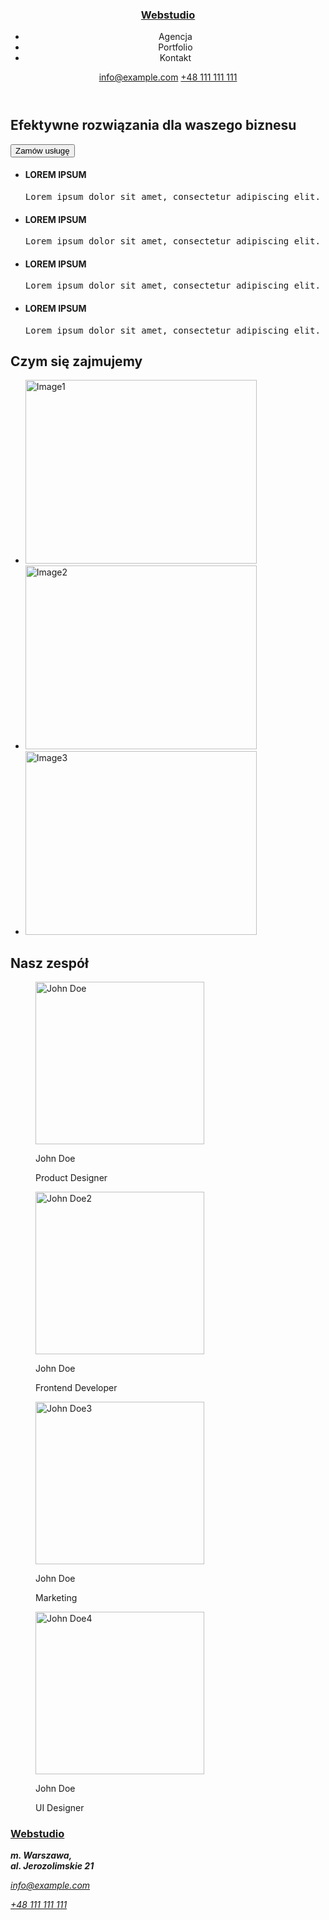 <!DOCTYPE html>
<html lang="en">
    <head>
        <!-- Metadane -->
        <meta charset="utf-8"/>
        <meta http-equiv="x-ua-compatible" content="ie=edge">
        <meta name="viewport" content="width=device-width, initial-scale=1.0">
        <title>Webstudio</title>
    </head>
    <body>
        <!-- Zawartość strony-->
        <header>
            <h3><a href="text">Webstudio</a></h3>
        <nav>
            <ul>
                <li>Agencja</li>
                <li>Portfolio</li>
                <li>Kontakt</li>
            </ul>
        </nav>
        <div>
            <a href="mailto:info@devstudio.com">info@example.com</a>
            <a href="tel:+48111111111">+48 111 111 111</a>
</div>
        </header>
        <main>
            <section>
                <h1>Efektywne rozwiązania dla waszego biznesu</h1>
            <div class="buttons">
                <button type="button" class="button">Zamów usługę</button>
            </div>
            </section>
            <section>
                <div>
           <ul>
                <li><h4>LOREM IPSUM</h4>
                    <pre>Lorem ipsum dolor sit amet, consectetur adipiscing elit. Nam vel arcu sem. Sed non sodales dui. Interdum et malesuada</pre></li>
                <li><h4>LOREM IPSUM</h4>
                    <pre>Lorem ipsum dolor sit amet, consectetur adipiscing elit. Nam vel arcu sem. Sed non sodales dui. Interdum et malesuada</pre></li>
                <li><h4>LOREM IPSUM</h4>
                    <pre>Lorem ipsum dolor sit amet, consectetur adipiscing elit. Nam vel arcu sem. Sed non sodales dui. Interdum et malesuada</pre></li>
                <li><h4>LOREM IPSUM</h4>
               <pre>Lorem ipsum dolor sit amet, consectetur adipiscing elit. Nam vel arcu sem. Sed non sodales dui. Interdum et malesuada</pre></li>
            </ul>
            </div>
            </section>
    <section>
            <h2>Czym się zajmujemy</h2>
            <ul>
            <li><img src="image1.jpg" alt="Image1" width="370" height="294"></li>
            <li><img src="image2.jpg" alt="Image2" width="370" height="294"></li>
            <li><img src="image3.jpg" alt="Image3" width="370" height="294"></li>
            </ul>
    </section>
    <section>
            <h2>Nasz zespół</h2>
                <figure>
        <img src="../images/JohnDoe.jpg" alt="John Doe" width="270" height="260"><figcaption>
                <p>John Doe</p>
                <p>Product Designer</p>
            </figcaption></figure>
            <figure>
            <img src="../images/JohnDoe2.jpg" alt="John Doe2" width="270" height="260"><figcaption>
                <p>John Doe</p>
                <p>Frontend Developer</p>
            </figcaption></figure>
            <figure>
            <img src="../images/JohnDoe3.jpg" alt="John Doe3" width="270" height="260"><figcaption>
                <p>John Doe</p>
                <p>Marketing</p>
            </figcaption></figure>
            <figure>
            <img src="../images/JohnDoe4.jpg" alt="John Doe4" width="270" height="260"><figcaption>
                <p>John Doe</p>
                <p>UI Designer</p>
            </figcaption></figure>
            </section>
        </main>
     <footer>
         <!-- Stopka -->
        <h3><a href="text">Webstudio</a></h3>
        <div>
            <address><b>m. Warszawa,<br/> al. Jerozolimskie 21</b>
                </address>
            <address>
            <p><a href="mailto:info@example.com">info@example.com</a></p>
            <a href="tel:+48111111111">+48 111 111 111</a>
            </address>
        </div>
    </footer>
    </body>
</html>
